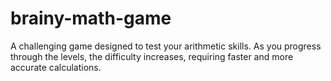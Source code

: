 # brainy-math-game
A challenging game designed to test your arithmetic skills. As you progress through the levels, the difficulty increases, requiring faster and more accurate calculations. 
